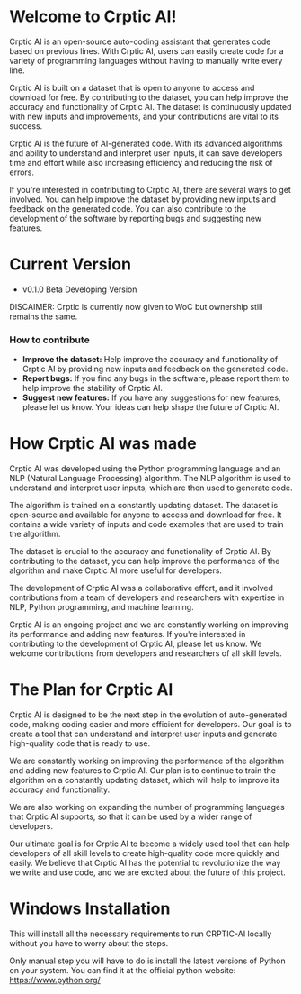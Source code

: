 # Welcome to Crptic AI!

Crptic AI is an open-source auto-coding assistant that generates code based on previous lines. With Crptic AI, users can easily create code for a variety of programming languages without having to manually write every line.

Crptic AI is built on a dataset that is open to anyone to access and download for free. By contributing to the dataset, you can help improve the accuracy and functionality of Crptic AI. The dataset is continuously updated with new inputs and improvements, and your contributions are vital to its success.

Crptic AI is the future of AI-generated code. With its advanced algorithms and ability to understand and interpret user inputs, it can save developers time and effort while also increasing efficiency and reducing the risk of errors.

If you're interested in contributing to Crptic AI, there are several ways to get involved. You can help improve the dataset by providing new inputs and feedback on the generated code. You can also contribute to the development of the software by reporting bugs and suggesting new features.

# Current Version
- v0.1.0 Beta Developing Version
  
DISCAIMER: Crptic is currently now given to WoC but ownership still remains the same.

### How to contribute
- **Improve the dataset:** Help improve the accuracy and functionality of Crptic AI by providing new inputs and feedback on the generated code.
- **Report bugs:** If you find any bugs in the software, please report them to help improve the stability of Crptic AI.
- **Suggest new features:** If you have any suggestions for new features, please let us know. Your ideas can help shape the future of Crptic AI.

# How Crptic AI was made

Crptic AI was developed using the Python programming language and an NLP (Natural Language Processing) algorithm. The NLP algorithm is used to understand and interpret user inputs, which are then used to generate code.

The algorithm is trained on a constantly updating dataset. The dataset is open-source and available for anyone to access and download for free. It contains a wide variety of inputs and code examples that are used to train the algorithm.

The dataset is crucial to the accuracy and functionality of Crptic AI. By contributing to the dataset, you can help improve the performance of the algorithm and make Crptic AI more useful for developers.

The development of Crptic AI was a collaborative effort, and it involved contributions from a team of developers and researchers with expertise in NLP, Python programming, and machine learning.

Crptic AI is an ongoing project and we are constantly working on improving its performance and adding new features. If you're interested in contributing to the development of Crptic AI, please let us know. We welcome contributions from developers and researchers of all skill levels.

# The Plan for Crptic AI

Crptic AI is designed to be the next step in the evolution of auto-generated code, making coding easier and more efficient for developers. Our goal is to create a tool that can understand and interpret user inputs and generate high-quality code that is ready to use.

We are constantly working on improving the performance of the algorithm and adding new features to Crptic AI. Our plan is to continue to train the algorithm on a constantly updating dataset, which will help to improve its accuracy and functionality.

We are also working on expanding the number of programming languages that Crptic AI supports, so that it can be used by a wider range of developers.

Our ultimate goal is for Crptic AI to become a widely used tool that can help developers of all skill levels to create high-quality code more quickly and easily. We believe that Crptic AI has the potential to revolutionize the way we write and use code, and we are excited about the future of this project.

# Windows Installation

This will install all the necessary requirements to run CRPTIC-AI locally without
you have to worry about the steps.

Only manual step you will have to do is install the latest versions of Python on your system.
You can find it at the official python website: https://www.python.org/

